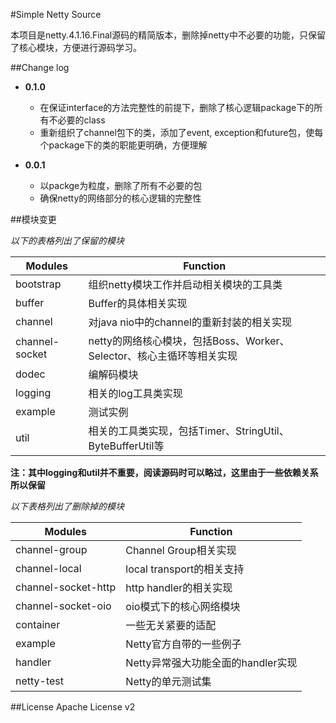 #Simple Netty Source

本项目是netty.4.1.16.Final源码的精简版本，删除掉netty中不必要的功能，只保留了核心模块，方便进行源码学习。

##Change log

* **0.1.0**
    * 在保证interface的方法完整性的前提下，删除了核心逻辑package下的所有不必要的class
    * 重新组织了channel包下的类，添加了event, exception和future包，使每个package下的类的职能更明确，方便理解

* **0.0.1**
    * 以packge为粒度，删除了所有不必要的包
    * 确保netty的网络部分的核心逻辑的完整性


##模块变更

*以下的表格列出了保留的模块*

| Modules | Function |
|-----------------|-----------------------------------------------------------------------|
| bootstrap | 组织netty模块工作并启动相关模块的工具类 |
| buffer | Buffer的具体相关实现 |
| channel | 对java nio中的channel的重新封装的相关实现 |
| channel-socket | netty的网络核心模块，包括Boss、Worker、Selector、核心主循环等相关实现 |
| dodec | 编解码模块 |
| logging | 相关的log工具类实现 |
| example | 测试实例 |
| util | 相关的工具类实现，包括Timer、StringUtil、ByteBufferUtil等 |   

**注：其中logging和util并不重要，阅读源码时可以略过，这里由于一些依赖关系所以保留**

*以下表格列出了删除掉的模块*

| Modules | Function |
|---------------------|------------------------------------|
| channel-group | Channel Group相关实现 |
| channel-local | local transport的相关支持 |
| channel-socket-http | http handler的相关实现 |
| channel-socket-oio | oio模式下的核心网络模块 |
| container | 一些无关紧要的适配 |
| example | Netty官方自带的一些例子 |
| handler | Netty异常强大功能全面的handler实现 |
| netty-test |  Netty的单元测试集|  

##License
Apache License v2









